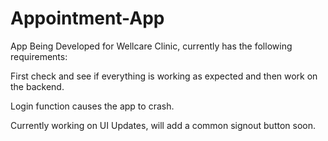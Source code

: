 # Appointment-App
App Being Developed for Wellcare Clinic, currently has the following requirements:


First check and see if everything is working as expected and then work on the backend. 

Login function causes the app to crash.

Currently working on UI Updates, will add a common signout button soon. 



